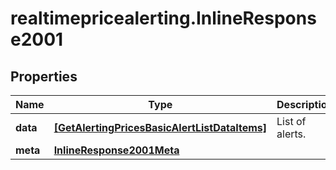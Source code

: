 # realtimepricealerting.InlineResponse2001

## Properties

Name | Type | Description | Notes
------------ | ------------- | ------------- | -------------
**data** | [**[GetAlertingPricesBasicAlertListDataItems]**](GetAlertingPricesBasicAlertListDataItems.md) | List of alerts. | [optional] 
**meta** | [**InlineResponse2001Meta**](InlineResponse2001Meta.md) |  | [optional] 


